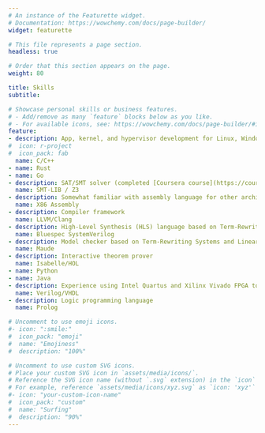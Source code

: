 ```yaml
---
# An instance of the Featurette widget.
# Documentation: https://wowchemy.com/docs/page-builder/
widget: featurette

# This file represents a page section.
headless: true

# Order that this section appears on the page.
weight: 80

title: Skills
subtitle:

# Showcase personal skills or business features.
# - Add/remove as many `feature` blocks below as you like.
# - For available icons, see: https://wowchemy.com/docs/page-builder/#icons
feature:
- description: App, kernel, and hypervisor development for Linux, Windows, and embedded systems with Boost and generics experience
#  icon: r-project
#  icon_pack: fab
  name: C/C++
- name: Rust
- name: Go
- description: SAT/SMT solver (completed [Coursera course](https://coursera.org/verify/6ZWWW76MLMB5))
  name: SMT-LIB / Z3
- description: Somewhat familiar with assembly language for other architectures as well
  name: X86 Assembly
- description: Compiler framework
  name: LLVM/Clang
- description: High-Level Synthesis (HLS) language based on Term-Rewriting Systems
  name: Bluespec SystemVerilog
- description: Model checker based on Term-Rewriting Systems and Linear-Temporal Logic
  name: Maude
- description: Interactive theorem prover
  name: Isabelle/HOL
- name: Python
- name: Java
- description: Experience using Intel Quartus and Xilinx Vivado FPGA toolchains.  Experience using Synopsys VCS and Mentor Graphics Modelsim simulators.  Experience extending and maintaining an in-house Verilog simulator during an internship with Cray, Inc.
  name: Verilog/VHDL
- description: Logic programming language
  name: Prolog

# Uncomment to use emoji icons.
#- icon: ":smile:"
#  icon_pack: "emoji"
#  name: "Emojiness"
#  description: "100%"

# Uncomment to use custom SVG icons.
# Place your custom SVG icon in `assets/media/icons/`.
# Reference the SVG icon name (without `.svg` extension) in the `icon` field.
# For example, reference `assets/media/icons/xyz.svg` as `icon: 'xyz'`
#- icon: "your-custom-icon-name"
#  icon_pack: "custom"
#  name: "Surfing"
#  description: "90%"
---
```

